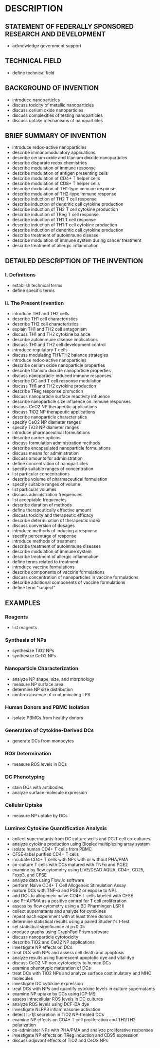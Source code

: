# DESCRIPTION

## STATEMENT OF FEDERALLY SPONSORED RESEARCH AND DEVELOPMENT

- acknowledge government support

## TECHNICAL FIELD

- define technical field

## BACKGROUND OF INVENTION

- introduce nanoparticles
- discuss toxicity of metallic nanoparticles
- discuss cerium oxide nanoparticles
- discuss complexities of testing nanoparticles
- discuss uptake mechanisms of nanoparticles

## BRIEF SUMMARY OF INVENTION

- introduce redox-active nanoparticles
- describe immunomodulatory applications
- describe cerium oxide and titanium dioxide nanoparticles
- describe disparate redox chemistries
- describe modulation of immune response
- describe modulation of antigen presenting cells
- describe modulation of CD4+ T helper cells
- describe modulation of CD8+ T helper cells
- describe modulation of TH1-type immune response
- describe modulation of TH2-type immune response
- describe induction of TH2 T cell response
- describe induction of dendritic cell cytokine production
- describe induction of TH2 T cell cytokine production
- describe induction of TReg T cell response
- describe induction of TH1 T cell response
- describe induction of TH1 T cell cytokine production
- describe induction of dendritic cell cytokine production
- describe treatment of autoimmune disease
- describe modulation of immune system during cancer treatment
- describe treatment of allergic inflammation

## DETAILED DESCRIPTION OF THE INVENTION

### I. Definitions

- establish technical terms
- define specific terms

### II. The Present Invention

- introduce TH1 and TH2 cells
- describe TH1 cell characteristics
- describe TH2 cell characteristics
- explain TH1 and TH2 cell antagonism
- discuss TH1 and TH2 cytokine balance
- describe autoimmune disease implications
- discuss TH1 and TH2 cell development control
- introduce regulatory T cells
- discuss modulating TH1/TH2 balance strategies
- introduce redox-active nanoparticles
- describe cerium oxide nanoparticle properties
- describe titanium dioxide nanoparticle properties
- discuss nanoparticle-induced immune responses
- describe DC and T cell response modulation
- discuss TH1 and TH2 cytokine production
- describe TReg response promotion
- discuss nanoparticle surface reactivity influence
- describe nanoparticle size influence on immune responses
- discuss CeO2 NP therapeutic applications
- discuss TiO2 NP therapeutic applications
- describe nanoparticle characteristics
- specify CeO2 NP diameter ranges
- specify TiO2 NP diameter ranges
- introduce pharmaceutical formulations
- describe carrier options
- discuss formulation administration methods
- describe encapsulated nanoparticle formulations
- discuss means for administration
- discuss amounts for administration
- define concentration of nanoparticles
- specify suitable ranges of concentration
- list particular concentrations
- describe volume of pharmaceutical formulation
- specify suitable ranges of volume
- list particular volumes
- discuss administration frequencies
- list acceptable frequencies
- describe duration of methods
- define therapeutically effective amount
- discuss toxicity and therapeutic efficacy
- describe determination of therapeutic index
- discuss conversion of dosages
- introduce methods of inducing a response
- specify percentage of response
- introduce methods of treatment
- describe treatment of autoimmune diseases
- describe modulation of immune system
- describe treatment of allergic inflammation
- define terms related to treatment
- introduce vaccine formulations
- describe components of vaccine formulations
- discuss concentration of nanoparticles in vaccine formulations
- describe additional components of vaccine formulations
- define term "subject"

## EXAMPLES

### Reagents

- list reagents

### Synthesis of NPs

- synthesize TiO2 NPs
- synthesize CeO2 NPs

### Nanoparticle Characterization

- analyze NP shape, size, and morphology
- measure NP surface area
- determine NP size distribution
- confirm absence of contaminating LPS

### Human Donors and PBMC Isolation

- isolate PBMCs from healthy donors

### Generation of Cytokine-Derived DCs

- generate DCs from monocytes

### ROS Determination

- measure ROS levels in DCs

### DC Phenotyping

- stain DCs with antibodies
- analyze surface molecule expression

### Cellular Uptake

- measure NP uptake by DCs

### Luminex Cytokine Quantification Analysis

- collect supernatants from DC culture wells and DC:T cell co-cultures
- analyze cytokine production using Bioplex multiplexing array system
- isolate human CD4+ T cells from PBMC
- CFSE-label purified CD4+ T cells
- incubate CD4+ T cells with NPs with or without PHA/PMA
- co-culture T cells with DCs matured with TNFα and PGE2
- examine by flow cytometry using LIVE/DEAD AQUA, CD4+, CD25, Foxp3, and CFSE
- analyze data using FlowJo software
- perform Naïve CD4+ T Cell Allogeneic Stimulation Assay
- mature DCs with TNF-α and PGE2 or expose to NPs
- add DCs to allogeneic naïve CD4+ T cells labeled with CFSE
- use PHA/PMA as a positive control for T cell proliferation
- assess by flow cytometry using a BD Pharmingen LSR II
- collect supernatants and analyze for cytokines
- repeat each experiment with at least three donors
- determine statistical results using a paired Student's t-test
- set statistical significance at p<0.05
- produce graphs using GraphPad Prism software
- discuss nanoparticle cytotoxicity
- describe TiO2 and CeO2 NP applications
- investigate NP effects on DCs
- treat DCs with NPs and assess cell death and apoptosis
- analyze results using fluorescent apoptotic dye and vital dye
- discuss CeO2 NP non-cytotoxicity to human DCs
- examine phenotypic maturation of DCs
- treat DCs with TiO2 NPs and analyze surface costimulatory and MHC molecules
- investigate DC cytokine expression
- treat DCs with NPs and quantify cytokine levels in culture supernatants
- examine NP uptake by DCs using ICP-MS
- assess intracellular ROS levels in DC cultures
- analyze ROS levels using DCF-DA dye
- investigate NLRP3 inflammasome activation
- detect IL-1β secretion in TiO2 NP-treated DCs
- examine NP effects on CD4+ T cell proliferation and TH1/TH2 polarization
- co-administer NPs with PHA/PMA and analyze proliferative responses
- investigate NP effects on TReg induction and CD95 expression
- discuss adjuvant effects of TiO2 and CeO2 NPs

